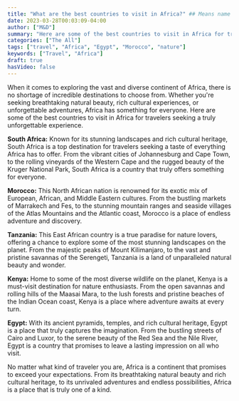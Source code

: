 ```yaml
---
title: "What are the best countries to visit in Africa?" ## Means name of the article is filename
date: 2023-03-28T00:03:09-04:00
author: ["M&D"]
summary: "Here are some of the best countries to visit in Africa for travelers seeking a truly unforgettable experience."
categories: ["The All"]
tags: ["travel", "Africa", "Egypt", "Morocco", "nature"]
keywords: ["Travel", "Africa"]
draft: true
hasVideo: false
---
```


When it comes to exploring the vast and diverse continent of Africa, there is no shortage of incredible destinations to choose from. Whether you're seeking breathtaking natural beauty, rich cultural experiences, or unforgettable adventures, Africa has something for everyone. Here are some of the best countries to visit in Africa for travelers seeking a truly unforgettable experience.

**South Africa:** Known for its stunning landscapes and rich cultural heritage, South Africa is a top destination for travelers seeking a taste of everything Africa has to offer. From the vibrant cities of Johannesburg and Cape Town, to the rolling vineyards of the Western Cape and the rugged beauty of the Kruger National Park, South Africa is a country that truly offers something for everyone.

**Morocco:** This North African nation is renowned for its exotic mix of European, African, and Middle Eastern cultures. From the bustling markets of Marrakech and Fes, to the stunning mountain ranges and seaside villages of the Atlas Mountains and the Atlantic coast, Morocco is a place of endless adventure and discovery.

**Tanzania:** This East African country is a true paradise for nature lovers, offering a chance to explore some of the most stunning landscapes on the planet. From the majestic peaks of Mount Kilimanjaro, to the vast and pristine savannas of the Serengeti, Tanzania is a land of unparalleled natural beauty and wonder.

**Kenya:** Home to some of the most diverse wildlife on the planet, Kenya is a must-visit destination for nature enthusiasts. From the open savannas and rolling hills of the Maasai Mara, to the lush forests and pristine beaches of the Indian Ocean coast, Kenya is a place where adventure awaits at every turn.

**Egypt:** With its ancient pyramids, temples, and rich cultural heritage, Egypt is a place that truly captures the imagination. From the bustling streets of Cairo and Luxor, to the serene beauty of the Red Sea and the Nile River, Egypt is a country that promises to leave a lasting impression on all who visit.

No matter what kind of traveler you are, Africa is a continent that promises to exceed your expectations. From its breathtaking natural beauty and rich cultural heritage, to its unrivaled adventures and endless possibilities, Africa is a place that is truly one of a kind.
